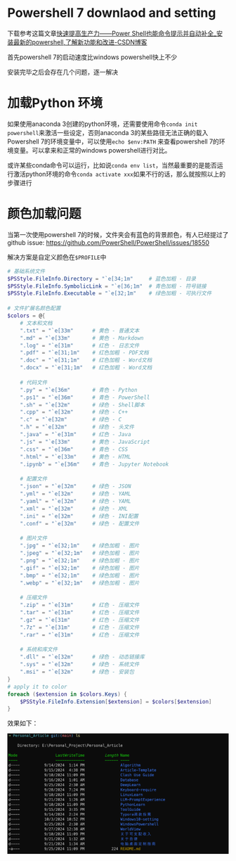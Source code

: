 # Powershell 7 downlaod and setting

下载参考这篇文章[快速提高生产力——Power Shell也能命令提示并自动补全_安装最新的powershell,了解新功能和改进-CSDN博客](https://blog.csdn.net/m0_63230155/article/details/134685660)

首先powershell 7的启动速度比windows powershell快上不少

安装完毕之后会存在几个问题，逐一解决

# 加载Python 环境

如果使用anaconda 3创建的python环境，还需要使用命令`conda init powershell`来激活一些设定，否则anaconda 3的某些路径无法正确的载入Powershell 7的环境变量中，可以使用`echo $env:PATH` 来查看powershell 7的环境变量。可以拿来和正常的windows powershell进行对比。

或许某些conda命令可以运行，比如说`conda env list`，当然最重要的是能否运行激活python环境的命令`conda activate xxx`如果不行的话，那么就按照以上的步骤进行

# 颜色加载问题

当第一次使用powershell 7的时候，文件夹会有蓝色的背景颜色，有人已经提过了github issue: https://github.com/PowerShell/PowerShell/issues/18550

解决方案是自定义颜色在`$PROFILE`中

```powershell
# 基础系统文件
$PSStyle.FileInfo.Directory = "`e[34;1m"     # 蓝色加粗 - 目录
$PSStyle.FileInfo.SymbolicLink = "`e[36;1m"  # 青色加粗 - 符号链接
$PSStyle.FileInfo.Executable = "`e[32;1m"    # 绿色加粗 - 可执行文件

# 文件扩展名颜色配置
$colors = @{
    # 文本和文档
    ".txt" = "`e[33m"      # 黄色 - 普通文本
    ".md" = "`e[33m"       # 黄色 - Markdown
    ".log" = "`e[31m"      # 红色 - 日志文件
    ".pdf" = "`e[31;1m"    # 红色加粗 - PDF文档
    ".doc" = "`e[31;1m"    # 红色加粗 - Word文档
    ".docx" = "`e[31;1m"   # 红色加粗 - Word文档
    
    # 代码文件
    ".py" = "`e[36m"       # 青色 - Python
    ".ps1" = "`e[36m"      # 青色 - PowerShell
    ".sh" = "`e[32m"       # 绿色 - Shell脚本
    ".cpp" = "`e[32m"      # 绿色 - C++
    ".c" = "`e[32m"        # 绿色 - C
    ".h" = "`e[32m"        # 绿色 - 头文件
    ".java" = "`e[31m"     # 红色 - Java
    ".js" = "`e[33m"       # 黄色 - JavaScript
    ".css" = "`e[36m"      # 青色 - CSS
    ".html" = "`e[33m"     # 黄色 - HTML
    ".ipynb" = "`e[36m"    # 青色 - Jupyter Notebook
    
    # 配置文件
    ".json" = "`e[32m"     # 绿色 - JSON
    ".yml" = "`e[32m"      # 绿色 - YAML
    ".yaml" = "`e[32m"     # 绿色 - YAML
    ".xml" = "`e[32m"      # 绿色 - XML
    ".ini" = "`e[32m"      # 绿色 - INI配置
    ".conf" = "`e[32m"     # 绿色 - 配置文件
    
    # 图片文件
    ".jpg" = "`e[32;1m"    # 绿色加粗 - 图片
    ".jpeg" = "`e[32;1m"   # 绿色加粗 - 图片
    ".png" = "`e[32;1m"    # 绿色加粗 - 图片
    ".gif" = "`e[32;1m"    # 绿色加粗 - 图片
    ".bmp" = "`e[32;1m"    # 绿色加粗 - 图片
    ".webp" = "`e[32;1m"   # 绿色加粗 - 图片
    
    # 压缩文件
    ".zip" = "`e[31m"      # 红色 - 压缩文件
    ".tar" = "`e[31m"      # 红色 - 压缩文件
    ".gz" = "`e[31m"       # 红色 - 压缩文件
    ".7z" = "`e[31m"       # 红色 - 压缩文件
    ".rar" = "`e[31m"      # 红色 - 压缩文件
    
    # 系统和库文件
    ".dll" = "`e[32m"      # 绿色 - 动态链接库
    ".sys" = "`e[32m"      # 绿色 - 系统文件
    ".msi" = "`e[32m"      # 绿色 - 安装包
}
# apply it to color
foreach ($extension in $colors.Keys) {
    $PSStyle.FileInfo.Extension[$extension] = $colors[$extension]
}
```

效果如下：

![powershell-file-display-color](./images/file-color-example.png)




